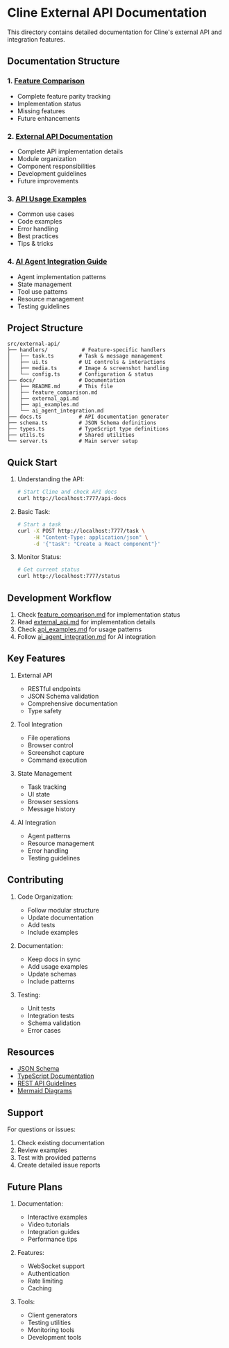 # Cline External API Documentation

This directory contains detailed documentation for Cline's external API and integration features.

## Documentation Structure

### 1. [Feature Comparison](./feature_comparison.md)
- Complete feature parity tracking
- Implementation status
- Missing features
- Future enhancements

### 2. [External API Documentation](./external_api.md)
- Complete API implementation details
- Module organization
- Component responsibilities
- Development guidelines
- Future improvements

### 3. [API Usage Examples](./api_examples.md)
- Common use cases
- Code examples
- Error handling
- Best practices
- Tips & tricks

### 4. [AI Agent Integration Guide](./ai_agent_integration.md)
- Agent implementation patterns
- State management
- Tool use patterns
- Resource management
- Testing guidelines

## Project Structure

```
src/external-api/
├── handlers/           # Feature-specific handlers
│   ├── task.ts        # Task & message management
│   ├── ui.ts          # UI controls & interactions
│   ├── media.ts       # Image & screenshot handling
│   └── config.ts      # Configuration & status
├── docs/              # Documentation
│   ├── README.md      # This file
│   ├── feature_comparison.md
│   ├── external_api.md
│   ├── api_examples.md
│   └── ai_agent_integration.md
├── docs.ts            # API documentation generator
├── schema.ts          # JSON Schema definitions
├── types.ts           # TypeScript type definitions
├── utils.ts           # Shared utilities
└── server.ts          # Main server setup
```

## Quick Start

1. Understanding the API:
   ```bash
   # Start Cline and check API docs
   curl http://localhost:7777/api-docs
   ```

2. Basic Task:
   ```bash
   # Start a task
   curl -X POST http://localhost:7777/task \
        -H "Content-Type: application/json" \
        -d '{"task": "Create a React component"}'
   ```

3. Monitor Status:
   ```bash
   # Get current status
   curl http://localhost:7777/status
   ```

## Development Workflow

1. Check [feature_comparison.md](./feature_comparison.md) for implementation status
2. Read [external_api.md](./external_api.md) for implementation details
3. Check [api_examples.md](./api_examples.md) for usage patterns
4. Follow [ai_agent_integration.md](./ai_agent_integration.md) for AI integration

## Key Features

1. External API
   - RESTful endpoints
   - JSON Schema validation
   - Comprehensive documentation
   - Type safety

2. Tool Integration
   - File operations
   - Browser control
   - Screenshot capture
   - Command execution

3. State Management
   - Task tracking
   - UI state
   - Browser sessions
   - Message history

4. AI Integration
   - Agent patterns
   - Resource management
   - Error handling
   - Testing guidelines

## Contributing

1. Code Organization:
   - Follow modular structure
   - Update documentation
   - Add tests
   - Include examples

2. Documentation:
   - Keep docs in sync
   - Add usage examples
   - Update schemas
   - Include patterns

3. Testing:
   - Unit tests
   - Integration tests
   - Schema validation
   - Error cases

## Resources

- [JSON Schema](http://json-schema.org/)
- [TypeScript Documentation](https://www.typescriptlang.org/docs/)
- [REST API Guidelines](https://github.com/microsoft/api-guidelines)
- [Mermaid Diagrams](https://mermaid-js.github.io/)

## Support

For questions or issues:
1. Check existing documentation
2. Review examples
3. Test with provided patterns
4. Create detailed issue reports

## Future Plans

1. Documentation:
   - Interactive examples
   - Video tutorials
   - Integration guides
   - Performance tips

2. Features:
   - WebSocket support
   - Authentication
   - Rate limiting
   - Caching

3. Tools:
   - Client generators
   - Testing utilities
   - Monitoring tools
   - Development tools
